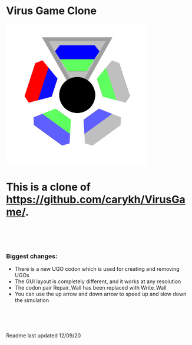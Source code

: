 # Virus Game Clone
![GitHub Logo](/Logo.png)

# This is a clone of https://github.com/carykh/VirusGame/.

<br />
<br />
<br />

### Biggest changes:
- There is a new UGO codon which is used for creating and removing UGOs
- The GUI layout is completely different, and it works at any resolution
- The codon pair Repair_Wall has been replaced with Write_Wall
- You can use the up arrow and down arrow to speed up and slow down the simulation

<br />
<br />
<br />

Readme last updated 12/09/20
